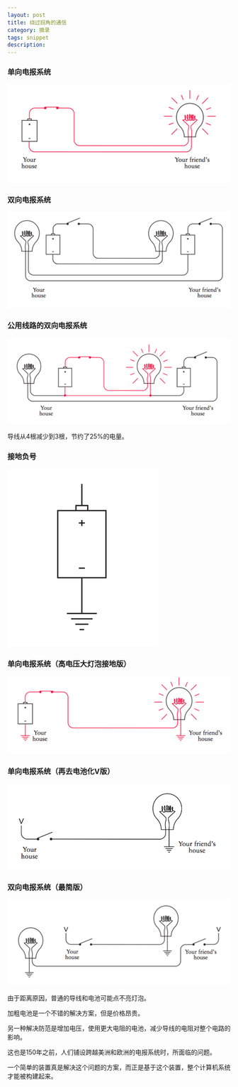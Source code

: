 ```yaml
---
layout: post
title: 绕过拐角的通信
category: 摘录
tags: snippet
description: 
---
```


### 单向电报系统

![](https://github.com/arcticlion/reading-lists/blob/master/Code/Chapter%2005%20Seeing%20Around%20Corners/屏幕快照%202014-09-17%20下午4.55.26.png)


### 双向电报系统

![](https://github.com/arcticlion/reading-lists/blob/master/Code/Chapter%2005%20Seeing%20Around%20Corners/屏幕快照%202014-09-17%20下午4.55.54.png)

### 公用线路的双向电报系统

![](https://github.com/arcticlion/reading-lists/blob/master/Code/Chapter%2005%20Seeing%20Around%20Corners/屏幕快照%202014-09-17%20下午4.56.15.png)

导线从4根减少到3根，节约了25%的电量。

### 接地负号

![](https://github.com/arcticlion/reading-lists/blob/master/Code/Chapter%2005%20Seeing%20Around%20Corners/屏幕快照%202014-09-17%20下午5.10.17.png)


### 单向电报系统（高电压大灯泡接地版）

![](https://github.com/arcticlion/reading-lists/blob/master/Code/Chapter%2005%20Seeing%20Around%20Corners/屏幕快照%202014-09-17%20下午4.57.00.png)

### 单向电报系统（再去电池化V版）

![](https://github.com/arcticlion/reading-lists/blob/master/Code/Chapter%2005%20Seeing%20Around%20Corners/屏幕快照%202014-09-17%20下午4.57.18.png)


### 双向电报系统（最简版）

![](https://github.com/arcticlion/reading-lists/blob/master/Code/Chapter%2005%20Seeing%20Around%20Corners/屏幕快照%202014-09-17%20下午4.57.28.png)


由于距离原因，普通的导线和电池可能点不亮灯泡。

加粗电池是一个不错的解决方案，但是价格昂贵。

另一种解决防范是增加电压，使用更大电阻的电池，减少导线的电阻对整个电路的影响。

这也是150年之前，人们铺设跨越美洲和欧洲的电报系统时，所面临的问题。

一个简单的装置真是解决这个问题的方案，而正是基于这个装置，整个计算机系统才能被构建起来。

